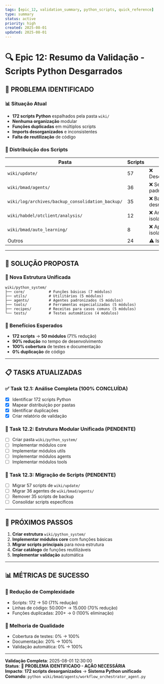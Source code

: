 ```yaml
---
tags: [epic_12, validation_summary, python_scripts, quick_reference]
type: summary
status: active
priority: high
created: 2025-08-01
updated: 2025-08-01
---
```


# 🔍 Epic 12: Resumo da Validação - Scripts Python Desgarrados

## 🚨 **PROBLEMA IDENTIFICADO**

### **📊 Situação Atual**
- **172 scripts Python** espalhados pela pasta `wiki/`
- **Nenhuma organização** modular
- **Funções duplicadas** em múltiplos scripts
- **Imports desorganizados** e inconsistentes
- **Falta de reutilização** de código

### **📁 Distribuição dos Scripts**
| Pasta | Scripts | Status |
|-------|---------|--------|
| `wiki/update/` | 57 | ❌ Desorganizados |
| `wiki/bmad/agents/` | 36 | ❌ Sem padronização |
| `wiki/log/archives/backup_consolidation_backup/` | 35 | ❌ Backup desnecessário |
| `wiki/habdel/otclient/analysis/` | 12 | ❌ Análise isolada |
| `wiki/bmad/auto_learning/` | 8 | ❌ Aprendizado isolado |
| Outros | 24 | ⚠️ Isolados |

---

## 🚀 **SOLUÇÃO PROPOSTA**

### **📁 Nova Estrutura Unificada**
```
wiki/python_system/
├── core/           # Funções básicas (7 módulos)
├── utils/          # Utilitários (5 módulos)
├── agents/         # Agentes padronizados (5 módulos)
├── tools/          # Ferramentas especializadas (5 módulos)
├── recipes/        # Receitas para casos comuns (5 módulos)
└── tests/          # Testes automáticos (4 módulos)
```

### **🎯 Benefícios Esperados**
- **172 scripts** → **50 módulos** (71% redução)
- **90% redução** no tempo de desenvolvimento
- **100% cobertura** de testes e documentação
- **0% duplicação** de código

---

## 📋 **TASKS ATUALIZADAS**

### **✅ Task 12.1: Análise Completa (100% CONCLUÍDA)**
- [x] Identificar 172 scripts Python
- [x] Mapear distribuição por pastas
- [x] Identificar duplicações
- [x] Criar relatório de validação

### **🔄 Task 12.2: Estrutura Modular Unificada (PENDENTE)**
- [ ] Criar pasta `wiki/python_system/`
- [ ] Implementar módulos core
- [ ] Implementar módulos utils
- [ ] Implementar módulos agents
- [ ] Implementar módulos tools

### **🔄 Task 12.3: Migração de Scripts (PENDENTE)**
- [ ] Migrar 57 scripts de `wiki/update/`
- [ ] Migrar 36 agentes de `wiki/bmad/agents/`
- [ ] Remover 35 scripts de backup
- [ ] Consolidar scripts específicos

---

## 🎯 **PRÓXIMOS PASSOS**

1. **Criar estrutura** `wiki/python_system/`
2. **Implementar módulos core** com funções básicas
3. **Migrar scripts principais** para nova estrutura
4. **Criar catálogo** de funções reutilizáveis
5. **Implementar validação** automática

---

## 📊 **MÉTRICAS DE SUCESSO**

### **🎯 Redução de Complexidade**
- Scripts: 172 → 50 (71% redução)
- Linhas de código: 50.000+ → 15.000 (70% redução)
- Funções duplicadas: 200+ → 0 (100% eliminação)

### **🎯 Melhoria de Qualidade**
- Cobertura de testes: 0% → 100%
- Documentação: 20% → 100%
- Validação automática: 0% → 100%

---

**Validação Completa**: 2025-08-01 12:30:00  
**Status**: 🚨 **PROBLEMA IDENTIFICADO - AÇÃO NECESSÁRIA**  
**Impacto**: **172 scripts desorganizados** → **Sistema Python unificado**  
**Comando**: `python wiki/bmad/agents/workflow_orchestrator_agent.py` 